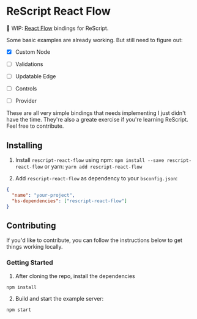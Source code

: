 # ReScript React Flow
🚧 WIP: [React Flow](https://reactflow.dev/) bindings for ReScript.

Some basic examples are already working. But still need to figure out: 

- [x] Custom Node
- [ ] Validations
- [ ] Updatable Edge
- [ ] Controls
- [ ] Provider


These are all very simple bindings that needs implementing I just didn't have the time.
They're also a greate exercise if you're learning ReScript. Feel free to contribute.

## Installing
1. Install `rescript-react-flow` using npm:
`npm install --save rescript-react-flow`
or yarn:
`yarn add rescript-react-flow`

2. Add `rescript-react-flow` as dependency to your `bsconfig.json`: 
```json
{
  "name": "your-project",
  "bs-dependencies": ["rescript-react-flow"]
}
```

## Contributing

If you'd like to contribute, you can follow the instructions below to get things working locally.

### Getting Started

1. After cloning the repo, install the dependencies

```
npm install
```

2. Build and start the example server:

```
npm start
```

